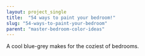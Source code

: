 ```yaml
---
layout: project_single
title:  "54 ways to paint your bedroom!"
slug: "54-ways-to-paint-your-bedroom"
parent: "master-bedroom-color-ideas"
---
```

A cool blue-grey makes for the coziest of bedrooms.